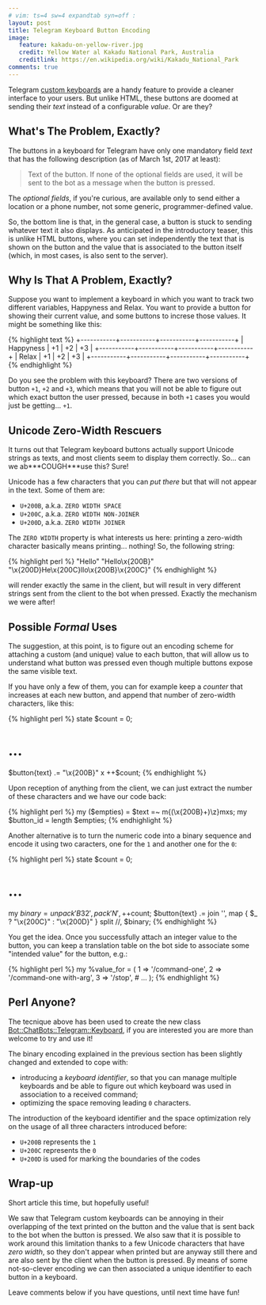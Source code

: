 ```yaml
---
# vim: ts=4 sw=4 expandtab syn=off :
layout: post
title: Telegram Keyboard Button Encoding
image:
   feature: kakadu-on-yellow-river.jpg
   credit: Yellow Water al Kakadu National Park, Australia
   creditlink: https://en.wikipedia.org/wiki/Kakadu_National_Park
comments: true
---
```


Telegram [custom keyboards][] are a handy feature to provide a cleaner
interface to your users. But unlike HTML, these buttons are doomed at
sending their *text* instead of a configurable *value*. Or are they?

## What's The Problem, Exactly?

The buttons in a keyboard for Telegram have only one mandatory field
*text* that has the following description (as of March 1st, 2017 at
least):

> Text of the button. If none of the optional fields are used, it will be
> sent to the bot as a message when the button is pressed.

The *optional fields*, if you're curious, are available only to send
either a location or a phone number, not some generic, programmer-defined
value.

So, the bottom line is that, in the general case, a button is stuck to
sending whatever text it also displays. As anticipated in the introductory
teaser, this is unlike HTML buttons, where you can set independently the
text that is shown on the button and the value that is associated to the
button itself (which, in most cases, is also sent to the server).

## Why Is That A Problem, Exactly?

Suppose you want to implement a keyboard in which you want to track two
different variables, Happyness and Relax. You want to provide a button for
showing their current value, and some buttons to increse those values. It
might be something like this:

{% highlight text %}
+-----------+-----------+-----------+-----------+
| Happyness |    +1     |    +2     |    +3     |
+-----------+-----------+-----------+-----------+
|   Relax   |    +1     |    +2     |    +3     |
+-----------+-----------+-----------+-----------+
{% endhighlight %}

Do you see the problem with this keyboard? There are two versions of
button `+1`, `+2` and `+3`, which means that you will not be able to
figure out which exact button the user pressed, because in both `+1` cases
you would just be getting... `+1`.

## Unicode Zero-Width Rescuers

It turns out that Telegram keyboard buttons actually support Unicode
strings as texts, and most clients seem to display them correctly. So...
can we ab**\*COUGH\***use this? Sure!

Unicode has a few characters that you can *put there* but that will not
appear in the text. Some of them are:

- `U+200B`, a.k.a. `ZERO WIDTH SPACE`
- `U+200C`, a.k.a. `ZERO WIDTH NON-JOINER`
- `U+200D`, a.k.a. `ZERO WIDTH JOINER`

The `ZERO WIDTH` property is what interests us here: printing a zero-width
character basically means printing... nothing! So, the following string:

{% highlight perl %}
"Hello"
"Hello\x{200B}"
"\x{200D}He\x{200C}llo\x{200B}\x{200C}"
{% endhighlight %}

will render exactly the same in the client, but will result in very
different strings sent from the client to the bot when pressed. Exactly
the mechanism we were after!

## Possible *Formal* Uses

The suggestion, at this point, is to figure out an encoding scheme for
attaching a custom (and unique) value to each button, that will allow us
to understand what button was pressed even though multiple buttons expose
the same visible text.

If you have only a few of them, you can for example keep a *counter* that
increases at each new button, and append that number of zero-width
characters, like this:

{% highlight perl %}
state $count = 0;
# ...
$button{text} .= "\x{200B}" x ++$count;
{% endhighlight %}

Upon reception of anything from the client, we can just extract the number
of these characters and we have our code back:

{% highlight perl %}
my ($empties) = $text =~ m{(\x{200B}+)\z}mxs;
my $button_id = length $empties;
{% endhighlight %}

Another alternative is to turn the numeric code into a binary sequence and
encode it using two caracters, one for the `1` and another one for the
`0`:

{% highlight perl %}
state $count = 0;
# ...
my $binary = unpack 'B32', pack 'N', ++$count;
$button{text} .= join '',
    map { $_ ? "\x{200C}" : "\x{200D}" }
    split //, $binary;
{% endhighlight %}

You get the idea. Once you successfully attach an integer value to the
button, you can keep a translation table on the bot side to associate some
"intended value" for the button, e.g.:

{% highlight perl %}
my %value_for = (
    1 => '/command-one',
    2 => '/command-one with-arg',
    3 => '/stop',
    # ...
);
{% endhighlight %}

## Perl Anyone?

The tecnique above has been used to create the new class
[Bot::ChatBots::Telegram::Keyboard][], if you are interested you are more
than welcome to try and use it!

The binary encoding explained in the previous section has been slightly
changed and extended to cope with:

- introducing a *keyboard identifier*, so that you can manage multiple
  keyboards and be able to figure out which keyboard was used in
  association to a received command;
- optimizing the space removing leading `0` characters.

The introduction of the keyboard identifier and the space optimization
rely on the usage of all three characters introduced before:

- `U+200B` represents the `1`
- `U+200C` represents the `0`
- `U+200D` is used for marking the boundaries of the codes

## Wrap-up

Short article this time, but hopefully useful!

We saw that Telegram custom keyboards can be annoying in their overlapping
of the text printed on the button and the value that is sent back to the
bot when the button is pressed. We also saw that it is possible to work
around this limitation thanks to a few Unicode characters that have *zero
width*, so they don't appear when printed but are anyway still there and
are also sent by the client when the button is pressed. By means of some
not-so-clever encoding we can then associated a unique identifier to each
button in a keyboard.

Leave comments below if you have questions, until next time have fun!


[custom keyboards]: https://core.telegram.org/bots#keyboards
[Bot::ChatBots::Telegram::Keyboard]: https://metacpan.org/pod/Bot::ChatBots::Telegram::Keyboard
